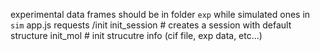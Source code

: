 experimental data frames should be in folder `exp` while simulated ones in `sim`
app.js requests /init
  init_session        # creates a session with default structure
  init_mol            # init strucutre info (cif file, exp data, etc...)
